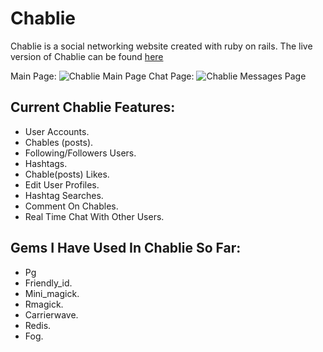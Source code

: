 # **Chablie**

Chablie is a social networking website created with ruby on rails. The live version of Chablie can be found [here](https://chablie.herokuapp.com)

Main Page:
![Chablie Main Page](https://res.cloudinary.com/areeba/image/upload/v1561033434/screencapture-chablie-herokuapp-2019-06-20-17_22_48.png)
Chat Page:
![Chablie Messages Page](https://res.cloudinary.com/areeba/image/upload/v1561032537/Screenshot_2019-06-20_Chablie.png)

## Current Chablie Features:

+ User Accounts.
+ Chables (posts).
+ Following/Followers Users.
+ Hashtags.
+ Chable(posts) Likes.
+ Edit User Profiles.
+ Hashtag Searches.
+ Comment On Chables.
+ Real Time Chat With Other Users.

## Gems I Have Used In Chablie So Far:

+ Pg
+ Friendly_id.
+ Mini_magick.
+ Rmagick.
+ Carrierwave.
+ Redis.
+ Fog.
